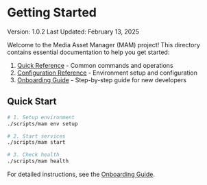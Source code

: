 # Getting Started

Version: 1.0.2
Last Updated: February 13, 2025

Welcome to the Media Asset Manager (MAM) project! This directory contains essential documentation to help you get started:

1. [Quick Reference](quick-reference.md) - Common commands and operations
2. [Configuration Reference](configuration-reference.md) - Environment setup and configuration
3. [Onboarding Guide](ONBOARDING.md) - Step-by-step guide for new developers

## Quick Start

```bash
# 1. Setup environment
./scripts/mam env setup

# 2. Start services
./scripts/mam start

# 3. Check health
./scripts/mam health
```

For detailed instructions, see the [Onboarding Guide](ONBOARDING.md).